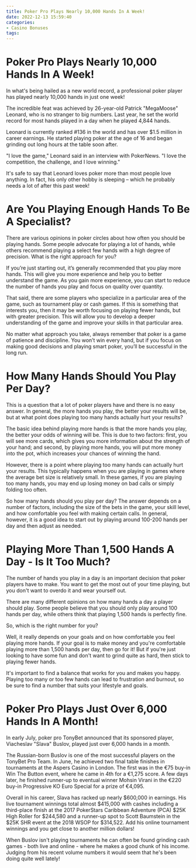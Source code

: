 ```yaml
---
title: Poker Pro Plays Nearly 10,000 Hands In A Week!
date: 2022-12-13 15:59:40
categories:
- Casino Bonuses
tags:
---
```



#  Poker Pro Plays Nearly 10,000 Hands In A Week!

In what's being hailed as a new world record, a professional poker player has played nearly 10,000 hands in just one week!

The incredible feat was achieved by 26-year-old Patrick "MegaMoose" Leonard, who is no stranger to big numbers. Last year, he set the world record for most hands played in a day when he played 4,844 hands.

 Leonard is currently ranked #136 in the world and has over $1.5 million in career earnings. He started playing poker at the age of 16 and began grinding out long hours at the table soon after.

"I love the game," Leonard said in an interview with PokerNews. "I love the competition, the challenge, and I love winning."

It's safe to say that Leonard loves poker more than most people love anything. In fact, his only other hobby is sleeping – which he probably needs a lot of after this past week!

#  Are You Playing Enough Hands To Be A Specialist?

There are various opinions in poker circles about how often you should be playing hands. Some people advocate for playing a lot of hands, while others recommend playing a select few hands with a high degree of precision. What is the right approach for you?

If you’re just starting out, it’s generally recommended that you play more hands. This will give you more experience and help you to better understand the game. As you gain more experience, you can start to reduce the number of hands you play and focus on quality over quantity.

That said, there are some players who specialize in a particular area of the game, such as tournament play or cash games. If this is something that interests you, then it may be worth focusing on playing fewer hands, but with greater precision. This will allow you to develop a deeper understanding of the game and improve your skills in that particular area.

No matter what approach you take, always remember that poker is a game of patience and discipline. You won’t win every hand, but if you focus on making good decisions and playing smart poker, you’ll be successful in the long run.

#  How Many Hands Should You Play Per Day?

This is a question that a lot of poker players have and there is no easy answer. In general, the more hands you play, the better your results will be, but at what point does playing too many hands actually hurt your results?

The basic idea behind playing more hands is that the more hands you play, the better your odds of winning will be. This is due to two factors: first, you will see more cards, which gives you more information about the strength of your hand; and second, by playing more hands, you will put more money into the pot, which increases your chances of winning the hand.

However, there is a point where playing too many hands can actually hurt your results. This typically happens when you are playing in games where the average bet size is relatively small. In these games, if you are playing too many hands, you may end up losing money on bad calls or simply folding too often.

So how many hands should you play per day? The answer depends on a number of factors, including the size of the bets in the game, your skill level, and how comfortable you feel with making certain calls. In general, however, it is a good idea to start out by playing around 100-200 hands per day and then adjust as needed.

#  Playing More Than 1,500 Hands A Day - Is It Too Much?

The number of hands you play in a day is an important decision that poker players have to make. You want to get the most out of your time playing, but you don't want to overdo it and wear yourself out.

There are many different opinions on how many hands a day a player should play. Some people believe that you should only play around 100 hands per day, while others think that playing 1,500 hands is perfectly fine.

So, which is the right number for you?

Well, it really depends on your goals and on how comfortable you feel playing more hands. If your goal is to make money and you're comfortable playing more than 1,500 hands per day, then go for it! But if you're just looking to have some fun and don't want to grind quite as hard, then stick to playing fewer hands.

It's important to find a balance that works for you and makes you happy. Playing too many or too few hands can lead to frustration and burnout, so be sure to find a number that suits your lifestyle and goals.

#  Poker Pro Plays Just Over 6,000 Hands In A Month!

In early July, poker pro TonyBet announced that its sponsored player, Viacheslav "Slava" Buslov, played just over 6,000 hands in a month.

The Russian-born Buslov is one of the most successful players on the TonyBet Pro Team. In June, he achieved two final table finishes in tournaments at the Aspers Casino in London. The first was in the €75 buy-in Win The Button event, where he came in 4th for a €1,275 score. A few days later, he finished runner-up to eventual winner Mohsin Virani in the €220 buy-in Progressive KO Euro Special for a prize of €4,095.

Overall in his career, Slava has racked up nearly $600,000 in earnings. His live tournament winnings total almost $415,000 with cashes including a third-place finish at the 2017 PokerStars Caribbean Adventure (PCA) $25K High Roller for $244,580 and a runner-up spot to Scott Baumstein in the $25K SHR event at the 2018 WSOP for $314,522. Add his online tournament winnings and you get close to another million dollars!

When Buslov isn't playing tournaments he can often be found grinding cash games - both live and online - where he makes a good chunk of his income. Judging from his recent volume numbers it would seem that he's been doing quite well lately!